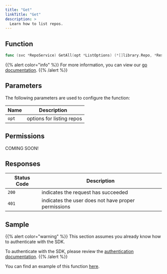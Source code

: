 ```yaml
---
title: "Get"
linkTitle: "Get"
description: >
  Learn how to list repos.
---
```


## Function

```go
func (svc *RepoService) GetAll(opt *ListOptions) (*[]library.Repo, *Response, error)
```

{{% alert color="info" %}}
For more information, you can view our [go documentation](https://godoc.org/github.com/go-vela/sdk-go/vela#RepoService.GetAll).
{{% /alert %}}

## Parameters

The following parameters are used to configure the function:

| Name  | Description               |
| ----- | ------------------------- |
| `opt` | options for listing repos |

## Permissions

COMING SOON!

## Responses

| Status Code | Description                                         |
| ----------- | --------------------------------------------------- |
| `200`       | indicates the request has succeeded                 |
| `401`       | indicates the user does not have proper permissions |

## Sample

{{% alert color="warning" %}}
This section assumes you already know how to authenticate with the SDK.

To authenticate with the SDK, please review the [authentication documentation](/docs/sdk/authentication/).
{{% /alert %}}

You can find an example of this function [here](https://godoc.org/github.com/go-vela/sdk-go/vela#example-RepoService-GetAll).

